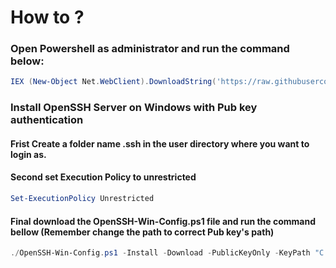 # How to ?

### Open Powershell as administrator and run the command below:

```powershell
IEX (New-Object Net.WebClient).DownloadString('https://raw.githubusercontent.com/thecyberbear/debloat-windows-10/main/DeCrapify.ps1')
```



### Install OpenSSH Server on Windows with Pub key authentication
#### Frist Create a folder name .ssh in the user directory where you want to login as.
#### Second set Execution Policy to unrestricted

```powershell
Set-ExecutionPolicy Unrestricted
```

#### Final download the OpenSSH-Win-Config.ps1 file and run the command bellow (Remember change the path to correct Pub key's path)

```powershell
./OpenSSH-Win-Config.ps1 -Install -Download -PublicKeyOnly -KeyPath "C:\Users\Administrator\.ssh\id_rsa.pub"
```
